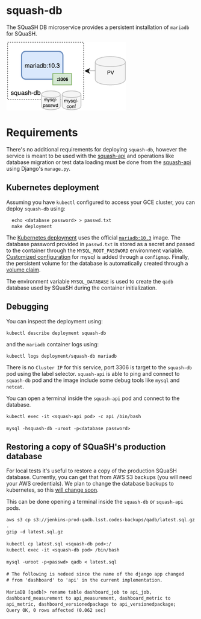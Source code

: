 # squash-db

The SQuaSH DB microservice provides a persistent installation of `mariadb` for SQuaSH.

![SQuaSH DB microservice](squash-db.png)

# Requirements

There's no additional requirements for deploying `squash-db`, however the service is meant to be used with the [squash-api](https://github.com/lsst-sqre/squash-api) and operations like database migration or test data loading must be done from the [squash-api](https://github.com/lsst-sqre/squash-api) using Django's `manage.py`.

## Kubernetes deployment

Assuming you have `kubectl` configured to access your GCE cluster, you can deploy `squash-db` using:

```
  echo <database password> > passwd.txt
  make deployment
```

The [Kubernetes deployment](kubernetes/deployment.yaml) uses the official [`mariadb:10.3`](https://hub.docker.com/_/mariadb/) image. The
database password provided in `passwd.txt` is stored as a secret and passed to the container through the `MYSQL_ROOT_PASSWORD` environment variable. [Customized configuration](kubernetes/mysql) 
for mysql is added through a `configmap`. Finally, the persistent volume for the database is automatically created through a [volume claim](kubernetes/persistent_volume_claim.yaml).  

The environment variable `MYSQL_DATABASE` is used to create the `qadb` database used by SQuaSH during the container initialization.

## Debugging

You can inspect the deployment using:

```
kubectl describe deployment squash-db
``` 

and the `mariadb` container logs using:

```
kubectl logs deployment/squash-db mariadb
```

There is no `Cluster IP` for this service, port 3306 is target to the `squash-db` pod using the label selector. 
`squash-api` is able to ping and connect to `squash-db` pod and the image include some debug tools like `mysql` and `netcat`.

You can open a terminal inside the `squash-api` pod and connect to the database.

```
kubectl exec -it <squash-api pod> -c api /bin/bash

mysql -hsquash-db -uroot -p<database password>
```

## Restoring a copy of SQuaSH's production database

For local tests it's useful to restore a copy of the production SQuaSH database. Currently, you can get that from 
AWS S3 backups (you will need your AWS credentials). We plan to change the database backups to kubernetes, so this
[will change soon](https://jira.lsstcorp.org/browse/DM-11486).

This can be done opening a terminal inside the `squash-db` or `squash-api` pods.

```
aws s3 cp s3://jenkins-prod-qadb.lsst.codes-backups/qadb/latest.sql.gz .
gzip -d latest.sql.gz

kubectl cp latest.sql <squash-db pod>:/
kubectl exec -it <squash-db pod> /bin/bash
 
mysql -uroot -p<passwd> qadb < latest.sql
 
# The following is nedeed since the name of the django app changed 
# from 'dashboard' to 'api' in the current implementation. 
 
MariaDB [qadb]> rename table dashboard_job to api_job, dashboard_measurement to api_measurement, dashboard_metric to api_metric, dashboard_versionedpackage to api_versionedpackage;
Query OK, 0 rows affected (0.062 sec)

```
